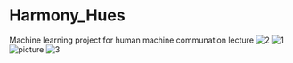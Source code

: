 # Harmony_Hues
Machine learning project for human machine communation lecture 
![2](https://github.com/emrebas48/Harmony_Hues/assets/82665803/86a79689-eed6-41f6-9180-796fa0a5db82)
![1](https://github.com/emrebas48/Harmony_Hues/assets/82665803/39304e3c-43a8-4a03-8993-b692a4fdb3b0)
![picture](https://github.com/emrebas48/Harmony_Hues/assets/82665803/1bf90f65-c0f4-4f82-af62-ff0498bf41f6)
![3](https://github.com/emrebas48/Harmony_Hues/assets/82665803/e39c6376-28cc-4d83-8e66-aab74538f6ad)
